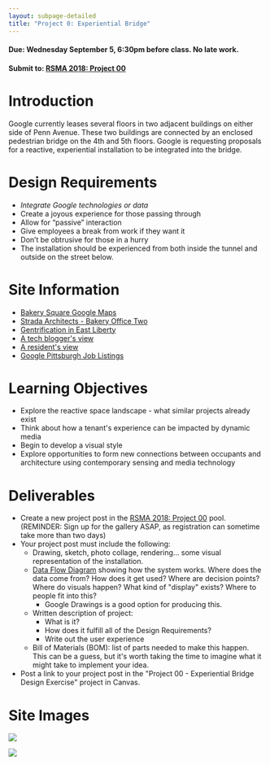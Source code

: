 ```yaml
---
layout: subpage-detailed
title: "Project 0: Experiential Bridge"
---
```


#### Due: Wednesday September 5, 6:30pm before class. No late work.

#### Submit to: [RSMA 2018: Project 00](http://ideate.xsead.cmu.edu/gallery/)



# Introduction

Google currently leases several floors in two adjacent buildings on either side of Penn Avenue. These two buildings are connected by an enclosed pedestrian bridge on the 4th and 5th floors. Google is requesting proposals for a reactive, experiential installation to be integrated into the bridge.

# Design Requirements

- _Integrate Google technologies or data_
- Create a joyous experience for those passing through
- Allow for “passive” interaction
- Give employees a break from work if they want it
- Don’t be obtrusive for those in a hurry
- The installation should be experienced from both inside the tunnel and outside on the street below.

# Site Information
- [Bakery Square Google Maps](https://www.google.com/maps/place/Bakery+Square/@40.4572258,-79.9166311,15z/data=!4m5!3m4!1s0x0:0x7a009e0eabc0a7c2!8m2!3d40.4572258!4d-79.9166311)
- [Strada Architects - Bakery Office Two](http://www.stradallc.com/projects/bakery-office-two/)
- [Gentrification in East Liberty](https://www.publicsource.org/whats-left-when-the-gentrifiers-come-marching-in/)
- [A tech blogger's view](https://www.geekwire.com/2018/stroll-east-liberty-riding-bus-pittsburghs-revitalized-neighborhood/)
- [A resident's view](http://www.post-gazette.com/opinion/Op-Ed/2017/02/25/First-Person-The-East-Liberty-I-know/stories/201702250013)
- [Google Pittsburgh Job Listings](https://careers.google.com/jobs#t=sq&q=j&li=20&l=false&jl=40.44062479999999%3A-79.99588640000002%3APittsburgh%2C+PA%2C+USA%3AUS%3A%3A8.02130513636683%3ALOCALITY&jld=10&yes&jcoid=7c8c6665-81cf-4e11-8fc9-ec1d6a69120c&jcoid=e43afd0d-d215-45db-a154-5386c9036525&)


# Learning Objectives

- Explore the reactive space landscape - what similar projects already exist
- Think about how a tenant's experience can be impacted by dynamic media
- Begin to develop a visual style
- Explore opportunities to form new connections between occupants and architecture using contemporary sensing and media technology

# Deliverables

- Create a new project post in the [RSMA 2018: Project 00](http://ideate.xsead.cmu.edu/gallery/) pool. (REMINDER: Sign up for the gallery ASAP, as registration can sometime take more than two days)
- Your project post must include the following:
  - Drawing, sketch, photo collage, rendering... some visual representation of the installation.
  - [Data Flow Diagram](https://www.lucidchart.com/pages/data-flow-diagram) showing how the system works. Where does the data come from? How does it get used? Where are decision points? Where do visuals happen? What kind of "display" exists? Where to people fit into this?
    - Google Drawings is a good option for producing this.
  - Written description of project:
    - What is it?
    - How does it fulfill all of the Design Requirements?
    - Write out the user experience
  - Bill of Materials (BOM): list of parts needed to make this happen. This can be a guess, but it's worth taking the time to imagine what it might take to implement your idea.
- Post a link to your project post in the "Project 00 - Experiential Bridge Design Exercise" project in Canvas.


# Site Images
![]({{https://www.google.com/url?sa=i&rct=j&q=&esrc=s&source=images&cd=&cad=rja&uact=8&ved=2ahUKEwiurYHEx43dAhWqT98KHY1IC0gQjRx6BAgBEAU&url=http%3A%2F%2Fbakery-square.com%2Fleasing%2F&psig=AOvVaw0EF6uMUp7-erG8NJL2NPed&ust=1535470504382016}})


<img src="https://www.google.com/url?sa=i&rct=j&q=&esrc=s&source=images&cd=&cad=rja&uact=8&ved=2ahUKEwiurYHEx43dAhWqT98KHY1IC0gQjRx6BAgBEAU&url=http%3A%2F%2Fbakery-square.com%2Fleasing%2F&psig=AOvVaw0EF6uMUp7-erG8NJL2NPed&ust=1535470504382016" style="max-width: 400px;"
 />